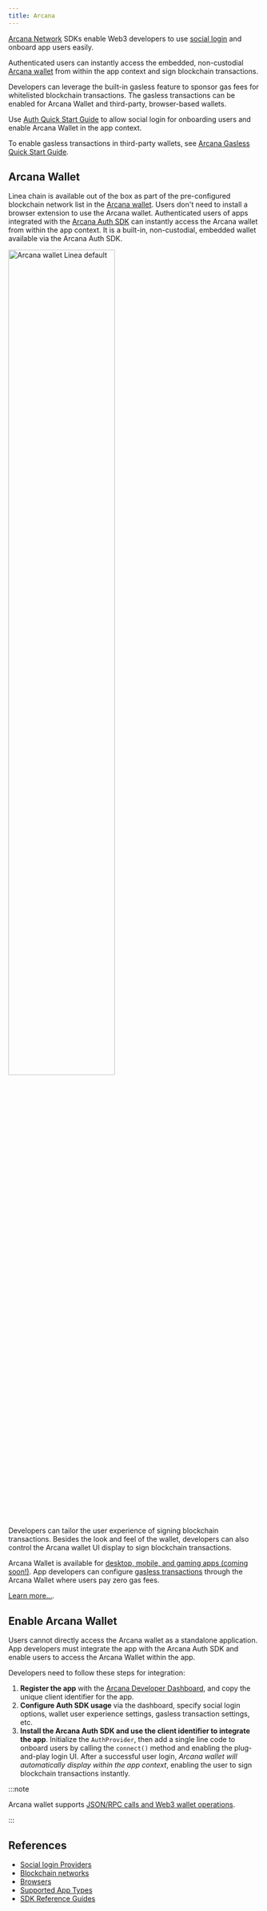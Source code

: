 ```yaml
---
title: Arcana
---
```


[Arcana Network](https://arcana.network) SDKs enable Web3 developers to use [social login](https://docs.arcana.network/concepts/social-login) and onboard app users easily. 

Authenticated users can instantly access the embedded, non-custodial [Arcana wallet](https://docs.arcana.network/concepts/anwallet/) from within the app context and sign blockchain transactions.

Developers can leverage the built-in gasless feature to sponsor gas fees for whitelisted blockchain transactions. The gasless transactions can be enabled for Arcana Wallet and third-party, browser-based wallets.

Use [Auth Quick Start Guide](https://docs.arcana.network/howto/) to allow social login for onboarding users and enable Arcana Wallet in the app context. 

To enable gasless transactions in third-party wallets, see [Arcana Gasless Quick Start Guide](https://docs.arcana.network/quick-start/gasless-standalone-quick-start).

## Arcana Wallet

Linea chain is available out of the box as part of the pre-configured blockchain network list in the [Arcana wallet](https://docs.arcana.network/concepts/anwallet/). Users don't need to install a browser extension to use the Arcana wallet. Authenticated users of apps integrated with the [Arcana Auth SDK](https://docs.arcana.network/concepts/authsdk) can instantly access the Arcana wallet from within the app context. It is a built-in, non-custodial, embedded wallet available via the Arcana Auth SDK.

<div class="center-container">
  <div class="img-medium">
      <img 
            src="/img/docs/build-on-linea/tooling/social-login/arcana/arcana-wallet-linea.gif"
            alt="Arcana wallet Linea default" width="65%"
      />
  </div>
</div>

Developers can tailor the user experience of signing blockchain transactions. Besides the look and feel of the wallet, developers can also control the Arcana wallet UI display to sign blockchain transactions.

Arcana Wallet is available for [desktop, mobile, and gaming apps (coming soon!)](https://docs.arcana.network/sdk-installation). App developers can configure [gasless transactions](https://docs.arcana.network/concepts/gasless-ops) through the Arcana Wallet where users pay zero gas fees.

[Learn more...](https://docs.arcana.network/user-guides/wallet-ui/).

## Enable Arcana Wallet

Users cannot directly access the Arcana wallet as a standalone application. App developers must integrate the app with the Arcana Auth SDK and enable users to access the Arcana Wallet within the app.

Developers need to follow these steps for integration:

1. **Register the app** with the [Arcana Developer Dashboard](https://dashboard.arcana.network/), and copy the unique client identifier for the app.
2. **Configure Auth SDK usage** via the dashboard, specify social login options, wallet user experience settings, gasless transaction settings, etc.
3. **Install the Arcana Auth SDK and use the client identifier to integrate the app**. Initialize the `AuthProvider`, then add a single line code to onboard users by calling the `connect()` method and enabling the plug-and-play login UI. After a successful user login, *Arcana wallet will automatically display within the app context*, enabling the user to sign blockchain transactions instantly. 

:::note

Arcana wallet supports [JSON/RPC calls and Web3 wallet operations](https://docs.arcana.network/web-sdk/auth-usage-guide#arcana-wallet-operations).

:::

## References

* [Social login Providers](https://docs.arcana.network/state-of-the-arcana-auth#app-login)
* [Blockchain networks](https://docs.arcana.network/state-of-the-arcana-auth#supported-blockchains)
* [Browsers](https://docs.arcana.network/state-of-the-arcana-auth#supported-browsers)
* [Supported App Types](https://docs.arcana.network/sdk-installation)
* [SDK Reference Guides](https://docs.arcana.network/dev-resources/sdk-ref/)